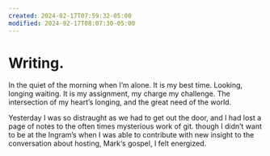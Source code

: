 ```yaml
---
created: 2024-02-17T07:59:32-05:00
modified: 2024-02-17T08:07:30-05:00
---
```


# Writing.

In the quiet of the morning when I’m alone. It is my best time. Looking, longing waiting. It is my assignment, my charge my challenge. The intersection of my heart’s longing, and the great need of the world.

Yesterday I was so distraught as we had to get out the door, and I had lost a page of notes to the often times mysterious work of git. though I didn’t want to be at the Ingram’s when I was able to contribute with new insight to the conversation about hosting, Mark‘s gospel, I felt energized.
